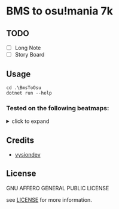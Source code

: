 # BMS to osu!mania 7k

## TODO

- [ ] Long Note
- [ ] Story Board

## Usage

```shell
cd .\BmsToOsu
dotnet run --help
```

### Tested on the following beatmaps:

<details>

<summary>
click to expand
</summary>

- [Calamity Fortune](http://yaruki0.sakura.ne.jp/event/ondanyugi5/impression.cgi?no=45)
- [Aleph0](https://manbow.nothing.sh/event/event.cgi?action=More_def&num=498&event=110)
- [Credits](https://manbow.nothing.sh/event/event.cgi?action=More_def&num=113&event=104)

</details>


## Credits

- [vysiondev](https://github.com/vysiondev)

## License

GNU AFFERO GENERAL PUBLIC LICENSE

see [LICENSE](./LICENSE) for more information.
